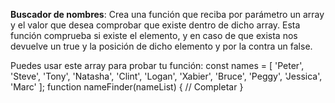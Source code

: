 **Buscador de nombres**: Crea una función que reciba por parámetro un array y el valor que desea comprobar que existe dentro de dicho array. Esta función comprueba si existe el elemento, y en caso de que exista nos devuelve un true y la posición de dicho elemento y por la contra un false.

Puedes usar este array para probar tu función:
const names = [
  'Peter',
  'Steve',
  'Tony',
  'Natasha',
  'Clint',
  'Logan',
  'Xabier',
  'Bruce',
  'Peggy',
  'Jessica',
  'Marc'
];
function nameFinder(nameList) {
  // Completar
}